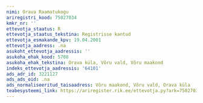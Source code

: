 ```yaml
---
nimi: Orava Raamatukogu
ariregistri_kood: 75027034
kmkr_nr: ''
ettevotja_staatus: R
ettevotja_staatus_tekstina: Registrisse kantud
ettevotja_esmakande_kpv: 19.04.2001
ettevotja_aadress: .na
asukoht_ettevotja_aadressis: ''
asukoha_ehak_kood: 5708
asukoha_ehak_tekstina: Orava küla, Võru vald, Võru maakond
indeks_ettevotja_aadressis: '64101'
ads_adr_id: 3221127
ads_ads_oid: .na
ads_normaliseeritud_taisaadress: Võru maakond, Võru vald, Orava küla
teabesysteemi_link: https://ariregister.rik.ee/ettevotja.py?ark=75027034&ref=rekvisiidid
---
```

